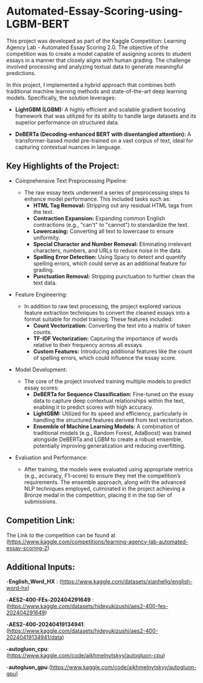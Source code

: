# Automated-Essay-Scoring-using-LGBM-BERT

This project was developed as part of the Kaggle Competition: Learning Agency Lab - Automated Essay Scoring 2.0. The objective of the competition was to create a model capable of assigning scores to student essays in a manner that closely aligns with human grading. The challenge involved processing and analyzing textual data to generate meaningful predictions.

In this project, I implemented a hybrid approach that combines both traditional machine learning methods and state-of-the-art deep learning models. Specifically, the solution leverages:

* **LightGBM (LGBM):** A highly efficient and scalable gradient boosting framework that was utilized for its ability to handle large datasets and its superior performance on structured data.

* **DeBERTa (Decoding-enhanced BERT with disentangled attention):**  A transformer-based model pre-trained on a vast corpus of text, ideal for capturing contextual nuances in language.

## Key Highlights of the Project:
* Comprehensive Text Preprocessing Pipeline:
  - The raw essay texts underwent a series of preprocessing steps to enhance model performance. This included tasks such as:
    - **HTML Tag Removal:** Stripping out any residual HTML tags from the text.
    - **Contraction Expansion:** Expanding common English contractions (e.g., "can't" to "cannot") to standardize the text.
    - **Lowercasing:** Converting all text to lowercase to ensure uniformity.
    - **Special Character and Number Removal:** Eliminating irrelevant characters, numbers, and URLs to reduce noise in the data.
    - **Spelling Error Detection:** Using Spacy to detect and quantify spelling errors, which could serve as an additional feature for grading.
    - **Punctuation Removal:** Stripping punctuation to further clean the text data.
* Feature Engineering:

  - In addition to raw text processing, the project explored various feature extraction techniques to convert the cleaned essays into a format suitable for model training. These features included:
    - **Count Vectorization:** Converting the text into a matrix of token counts.
    - **TF-IDF Vectorization:** Capturing the importance of words relative to their frequency across all essays.
    - **Custom Features:** Introducing additional features like the count of spelling errors, which could influence the essay score.
      
* Model Development:

  - The core of the project involved training multiple models to predict essay scores:
    - **DeBERTa for Sequence Classification:** Fine-tuned on the essay data to capture deep contextual relationships within the text, enabling it to predict scores with high accuracy.
    - **LightGBM:** Utilized for its speed and efficiency, particularly in handling the structured features derived from text vectorization.
    - **Ensemble of Machine Learning Models:** A combination of traditional models (e.g., Random Forest, AdaBoost) was trained alongside DeBERTa and LGBM to create a robust ensemble, potentially improving generalization and reducing overfitting.
      
* Evaluation and Performance:

  - After training, the models were evaluated using appropriate metrics (e.g., accuracy, F1-score) to ensure they met the competition’s requirements. The ensemble approach, along with the advanced NLP techniques employed, culminated in the project achieving a Bronze medal in the competition, placing it in the top tier of submissions.

## Competition Link:
The Link to the competition can be found at (https://www.kaggle.com/competitions/learning-agency-lab-automated-essay-scoring-2)
## Additional Inputs:

  -**English_Word_HX** : (https://www.kaggle.com/datasets/xianhellg/english-word-hx)
  
  -**AES2-400-FEs-202404291649** :(https://www.kaggle.com/datasets/hideyukizushi/aes2-400-fes-202404291649)
  
  -**AES2-400-20240419134941**: (https://www.kaggle.com/datasets/hideyukizushi/aes2-400-20240419134941/data)
  
  **-autogluon_cpu**: (https://www.kaggle.com/code/aikhmelnytskyy/autogluon-cpu)

  -**autogluon_gpu**:(https://www.kaggle.com/code/aikhmelnytskyy/autogluon-gpu)
